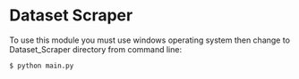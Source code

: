 # Dataset Scraper

To use this module you must use windows operating system then change to Dataset_Scraper directory from command line:

```bash
$ python main.py
```
